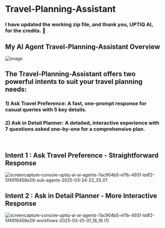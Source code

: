 # Travel-Planning-Assistant

### I have updated the working zip file, and thank you, UPTIQ AI, for the credits. 💙 

## My AI Agent Travel-Planning-Assistant Overview 
![image](https://github.com/user-attachments/assets/daa4bcf1-b920-4b6b-a3e1-c3bb480ae07e)

## The Travel-Planning-Assistant offers two powerful intents to suit your travel planning needs:

### 1) Ask Travel Preference:  A fast, one-prompt response for casual queries with 5 key details.
### 2) Ask in Detail Planner: A detailed, interactive experience with 7 questions asked one-by-one for a comprehensive plan.

<br/>

## Intent 1 : Ask Travel Preference - Straightforward Response
![screencapture-console-uptiq-ai-ai-agents-7ac904b5-e11b-4931-bdf2-5f4916458e29-sub-agents-2025-03-24-22_33_01](https://github.com/user-attachments/assets/3e9d6713-1dfd-4a0a-afd8-1bb3975a1bf8)


## Intent 2 : Ask in Detail Planner - More Interactive Response

![screencapture-console-uptiq-ai-ai-agents-7ac904b5-e11b-4931-bdf2-5f4916458e29-workflows-2025-03-25-01_18_16 (1)](https://github.com/user-attachments/assets/2044b93c-7565-4e61-b1c0-a04e075a601c)


